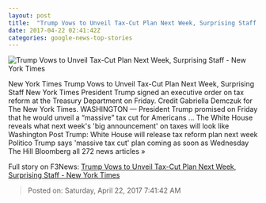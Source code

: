 ```yaml
---
layout: post
title:  "Trump Vows to Unveil Tax-Cut Plan Next Week, Surprising Staff - New York Times"
date: 2017-04-22 02:41:42Z
categories: google-news-top-stories
---
```


![Trump Vows to Unveil Tax-Cut Plan Next Week, Surprising Staff - New York Times](https://static01.nyt.com/images/2017/04/22/us/22TRUMP-01/22TRUMP-01-facebookJumbo.jpg)

New York Times Trump Vows to Unveil Tax-Cut Plan Next Week, Surprising Staff New York Times President Trump signed an executive order on tax reform at the Treasury Department on Friday. Credit Gabriella Demczuk for The New York Times. WASHINGTON — President Trump promised on Friday that he would unveil a “massive” tax cut for Americans ... The White House reveals what next week's 'big announcement' on taxes will look like Washington Post Trump: White House will release tax reform plan next week Politico Trump says 'massive tax cut' plan coming as soon as Wednesday The Hill Bloomberg all 272 news articles »


Full story on F3News: [Trump Vows to Unveil Tax-Cut Plan Next Week, Surprising Staff - New York Times](http://www.f3nws.com/n/aefsWJ)

> Posted on: Saturday, April 22, 2017 7:41:42 AM
